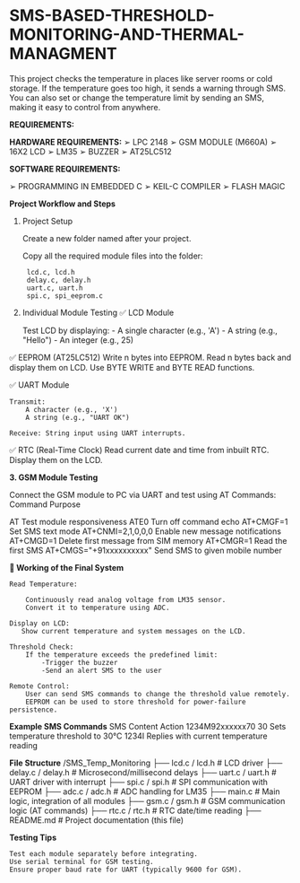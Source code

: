 # SMS-BASED-THRESHOLD-MONITORING-AND-THERMAL-MANAGMENT
This project checks the temperature in places like server rooms or cold storage. If the temperature goes too high, it sends a warning through SMS. You can also set or change the temperature limit by sending an SMS, making it easy to control from anywhere.

**REQUIREMENTS:**

**HARDWARE REQUIREMENTS:**
➢ LPC 2148
➢ GSM MODULE (M660A)
➢ 16X2 LCD
➢ LM35
➢ BUZZER
➢ AT25LC512
  
**SOFTWARE REQUIREMENTS:**

➢ PROGRAMMING IN EMBEDDED C
➢ KEIL-C COMPILER
➢ FLASH MAGIC

**Project Workflow and Steps** 

1. Project Setup

    Create a new folder named after your project.

    Copy all the required module files into the folder:

        lcd.c, lcd.h
        delay.c, delay.h
        uart.c, uart.h
        spi.c, spi_eeprom.c


2. Individual Module Testing
✅ LCD Module

    Test LCD by displaying:
       - A single character (e.g., 'A')
       - A string (e.g., "Hello")
       - An integer (e.g., 25)

✅ EEPROM (AT25LC512)
    Write n bytes into EEPROM.
    Read n bytes back and display them on LCD.
    Use BYTE WRITE and BYTE READ functions.

✅ UART Module

    Transmit:
        A character (e.g., 'X')
        A string (e.g., "UART OK")

    Receive: String input using UART interrupts.        

✅ RTC (Real-Time Clock)
    Read current date and time from inbuilt RTC.
    Display them on the LCD.

**3. GSM Module Testing**

Connect the GSM module to PC via UART and test using AT Commands:
Command	Purpose

AT	Test module responsiveness
ATE0	Turn off command echo
AT+CMGF=1	Set SMS text mode
AT+CNMI=2,1,0,0,0	Enable new message notifications
AT+CMGD=1	Delete first message from SIM memory
AT+CMGR=1	Read the first SMS
AT+CMGS="+91xxxxxxxxxx"	Send SMS to given mobile number

**📲 Working of the Final System**

    Read Temperature:

        Continuously read analog voltage from LM35 sensor.
        Convert it to temperature using ADC.

    Display on LCD:
       Show current temperature and system messages on the LCD.

    Threshold Check:
        If the temperature exceeds the predefined limit:
            -Trigger the buzzer
            -Send an alert SMS to the user

    Remote Control:
        User can send SMS commands to change the threshold value remotely.
        EEPROM can be used to store threshold for power-failure persistence.

**Example SMS Commands**
SMS Content	         Action
1234M92xxxxxx70      30	Sets temperature threshold to 30°C
1234I	             Replies with current temperature reading

**File Structure**
/SMS_Temp_Monitoring
├── lcd.c / lcd.h          # LCD driver
├── delay.c / delay.h      # Microsecond/millisecond delays
├── uart.c / uart.h        # UART driver with interrupt
├── spi.c / spi.h          # SPI communication with EEPROM
├── adc.c / adc.h          # ADC handling for LM35
├── main.c                 # Main logic, integration of all modules
├── gsm.c / gsm.h          # GSM communication logic (AT commands)
├── rtc.c / rtc.h          # RTC date/time reading
├── README.md              # Project documentation (this file)

**Testing Tips**

    Test each module separately before integrating.
    Use serial terminal for GSM testing.
    Ensure proper baud rate for UART (typically 9600 for GSM).

